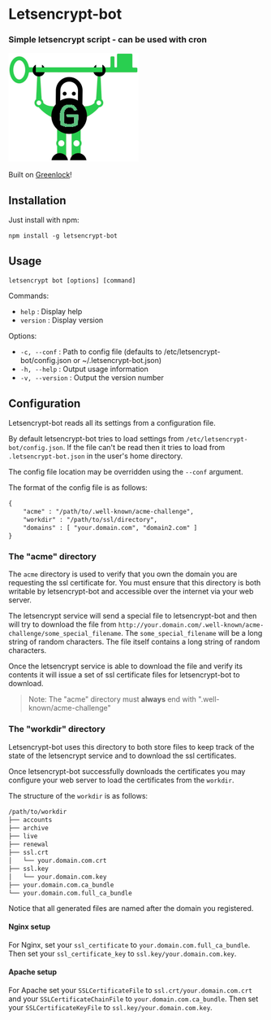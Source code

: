 Letsencrypt-bot
===============

### Simple letsencrypt script - can be used with cron

![logo](https://github.com/blocklime/letsencrypt-bot/raw/master/bot.png)

Built on [Greenlock](https://www.npmjs.com/package/greenlock)!

## Installation

Just install with npm:

    npm install -g letsencrypt-bot

## Usage

	letsencrypt bot [options] [command]
  
Commands:

- `help`    : Display help
- `version` : Display version
  
Options:

- `-c, --conf`    : Path to config file (defaults to /etc/letsencrypt-bot/config.json or ~/.letsencrypt-bot.json)
- `-h, --help`    : Output usage information
- `-v, --version` : Output the version number

## Configuration

Letsencrypt-bot reads all its settings from a configuration file.

By default letsencrypt-bot tries to load settings from 
`/etc/letsencrypt-bot/config.json`. If the file can't be read then 
it tries to load from `.letsencrypt-bot.json` in the user's home directory.

The config file location may be overridden using the `--conf` argument.

The format of the config file is as follows:

    {
        "acme" : "/path/to/.well-known/acme-challenge",
        "workdir" : "/path/to/ssl/directory",
        "domains" : [ "your.domain.com", "domain2.com" ]
    }

### The "acme" directory

The `acme` directory is used to verify that you own the domain you are 
requesting the ssl certificate for. You must ensure that this directory
is both writable by letsencrypt-bot and accessible over the internet
via your web server.

The letsencrypt service will send a special file to letsencrypt-bot
and then will try to download the file from
`http://your.domain.com/.well-known/acme-challenge/some_special_filename`.
The `some_special_filename` will be a long string of random characters.
The file itself contains a long string of random characters.

Once the letsencrypt service is able to download the file and verify its
contents it will issue a set of ssl certificate files for letsencrypt-bot
to download.

> Note: The "acme" directory must **always** end with ".well-known/acme-challenge"

### The "workdir" directory

Letsencrypt-bot uses this directory to both store files to keep track of the
state of the letsencrypt service and to download the ssl certificates.

Once letsencrypt-bot successfully downloads the certificates you may configure
your web server to load the certificates from the `workdir`.

The structure of the `workdir` is as follows:


    /path/to/workdir
    ├── accounts
    ├── archive
    ├── live
    ├── renewal
    ├── ssl.crt
    │   └── your.domain.com.crt
    ├── ssl.key
    │   └── your.domain.com.key
    ├── your.domain.com.ca_bundle
    └── your.domain.com.full_ca_bundle


Notice that all generated files are named after the domain you registered.

#### Nginx setup

For Nginx, set your `ssl_certificate` to `your.domain.com.full_ca_bundle`.
Then set your `ssl_certificate_key` to `ssl.key/your.domain.com.key`.

#### Apache setup

For Apache set your `SSLCertificateFile` to `ssl.crt/your.domain.com.crt` and
your `SSLCertificateChainFile` to `your.domain.com.ca_bundle`.
Then set your `SSLCertificateKeyFile` to `ssl.key/your.domain.com.key`.
